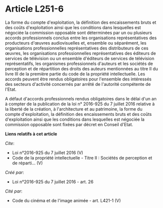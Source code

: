 # Article L251-6

La forme du compte d'exploitation, la définition des encaissements bruts et des coûts d'exploitation ainsi que les conditions
dans lesquelles est négociée la commission opposable sont déterminées par un ou plusieurs accords professionnels conclus
entre les organisations représentatives des producteurs d'œuvres audiovisuelles et, ensemble ou séparément, les organisations
professionnelles représentatives des distributeurs de ces œuvres, les organisations professionnelles représentatives des
éditeurs de services de télévision ou un ensemble d'éditeurs de services de télévision représentatifs, les organismes
professionnels d'auteurs et les sociétés de perception et de répartition des droits des auteurs mentionnées au titre II du
livre III de la première partie du code de la propriété intellectuelle. Les accords peuvent être rendus obligatoires pour
l'ensemble des intéressés des secteurs d'activité concernés par arrêté de l'autorité compétente de l'Etat. 

A défaut d'accords professionnels rendus obligatoires dans le délai d'un an à compter de la publication de la loi n° 2016-925
du 7 juillet 2016 relative à la liberté de la création, à l'architecture et au patrimoine, la forme du compte d'exploitation,
la définition des encaissements bruts et des coûts d'exploitation ainsi que les conditions dans lesquelles est négociée la
commission opposable sont fixées par décret en Conseil d'Etat.

**Liens relatifs à cet article**

_Cite_:

  - Loi n°2016-925 du 7 juillet 2016 (V)
  - Code de la propriété intellectuelle -  Titre II : Sociétés de perception et de réparti... (V)

_Créé par_:

  - Loi n°2016-925 du 7 juillet 2016 - art. 26

_Cité par_:

  - Code du cinéma et de l'image animée - art. L421-1 (V)
